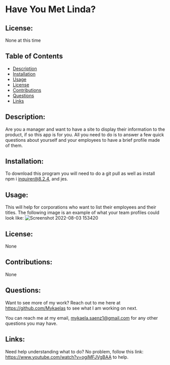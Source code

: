 
# Have You Met Linda?

## License:

None at this time

## Table of Contents

- [Description](#description)
- [Installation](#installation)
- [Usage](#usage)
- [License](#license)
- [Contributions](#contributions)
- [Questions](#questions)
- [Links](#links)

## Description:

Are you a manager and want to have a site to display their information to the product, if so this app is for you. All you need to do is to answer a few quick questions about yourself and your employees to have a brief profile made of them. 

## Installation:

To download this program you will need to do a git pull as well as install npm i inquirer@8.2.4, and jes. 

## Usage:

This will help for corporations who want to list their employees and their titles. The following image is an example of what your team profiles could look like: 
![Screenshot 2022-08-03 153420](https://user-images.githubusercontent.com/101831653/182706537-08ed8ad8-bc8a-42f2-b6db-af7ba636a519.png)

## License:

None

## Contributions:
None 

## Questions:

Want to see more of my work? Reach out to me here at https://github.com/Mykaelas to see what I am working on next.

You can reach me at my email, mykaela.saenz1@gmail.com for any other questions you may have.

## Links:
Need help understanding what to do? No problem, follow this link: https://www.youtube.com/watch?v=ogiMFJVgBAA to help. 

